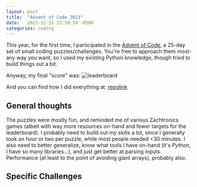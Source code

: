 ```yaml
---
layout: post
title:  "Advent of Code 2023"
date:   2023-12-31 23:59:59 -0500
categories: coding
---
```

This year, for the first time, I participated in the [Advent of Code](https://adventofcode.com), a 25-day set of small coding puzzles/challenges. You're free to approach them most-any way you want, so I used my existing Python knowledge, though tried to build things out a bit.

Anyway, my final "score" was:
![leaderboard](!/images/advent2023.png)

And you can find how I did everything at: [repolink](repolink)

## General thoughts
The puzzles were mostly fun, and reminded me of various Zachtronics games (albeit with way more resources on-hand and fewer targets for the leaderboard). I probably need to build out my skills a lot, since I generally took an hour or two per puzzle, while most people needed <30 minutes. I also need to better generalize, know what tools I have on-hand (it's *Python*, I have so many libraries...), and just get better at parsing inputs. Performance (at least to the point of avoiding giant arrays), probably also.

## Specific Challenges
